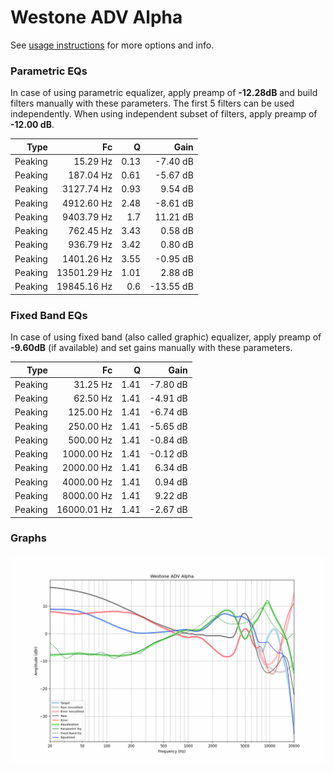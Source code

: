 # Westone ADV Alpha
See [usage instructions](https://github.com/jaakkopasanen/AutoEq#usage) for more options and info.

### Parametric EQs
In case of using parametric equalizer, apply preamp of **-12.28dB** and build filters manually
with these parameters. The first 5 filters can be used independently.
When using independent subset of filters, apply preamp of **-12.00 dB**.

| Type    | Fc          |    Q | Gain      |
|--------:|------------:|-----:|----------:|
| Peaking | 15.29 Hz    | 0.13 | -7.40 dB  |
| Peaking | 187.04 Hz   | 0.61 | -5.67 dB  |
| Peaking | 3127.74 Hz  | 0.93 | 9.54 dB   |
| Peaking | 4912.60 Hz  | 2.48 | -8.61 dB  |
| Peaking | 9403.79 Hz  | 1.7  | 11.21 dB  |
| Peaking | 762.45 Hz   | 3.43 | 0.58 dB   |
| Peaking | 936.79 Hz   | 3.42 | 0.80 dB   |
| Peaking | 1401.26 Hz  | 3.55 | -0.95 dB  |
| Peaking | 13501.29 Hz | 1.01 | 2.88 dB   |
| Peaking | 19845.16 Hz | 0.6  | -13.55 dB |

### Fixed Band EQs
In case of using fixed band (also called graphic) equalizer, apply preamp of **-9.60dB**
(if available) and set gains manually with these parameters.

| Type    | Fc          |    Q | Gain     |
|--------:|------------:|-----:|---------:|
| Peaking | 31.25 Hz    | 1.41 | -7.80 dB |
| Peaking | 62.50 Hz    | 1.41 | -4.91 dB |
| Peaking | 125.00 Hz   | 1.41 | -6.74 dB |
| Peaking | 250.00 Hz   | 1.41 | -5.65 dB |
| Peaking | 500.00 Hz   | 1.41 | -0.84 dB |
| Peaking | 1000.00 Hz  | 1.41 | -0.12 dB |
| Peaking | 2000.00 Hz  | 1.41 | 6.34 dB  |
| Peaking | 4000.00 Hz  | 1.41 | 0.94 dB  |
| Peaking | 8000.00 Hz  | 1.41 | 9.22 dB  |
| Peaking | 16000.01 Hz | 1.41 | -2.67 dB |

### Graphs
![](./Westone%20ADV%20Alpha.png)